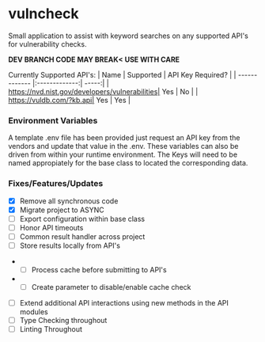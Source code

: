 # vulncheck

Small application to assist with keyword searches on any supported API's for vulnerability checks.
 
**DEV BRANCH CODE MAY BREAK< USE WITH CARE** 

 Currently Supported API's:
| Name        | Supported           | API Key Required? |
| ------------- |:-------------:| -----:|
| https://nvd.nist.gov/developers/vulnerabilities| Yes | No |
| https://vuldb.com/?kb.api| Yes | Yes |


### Environment Variables 
A template .env file has been provided just request an API key from the vendors and update that value in the .env. These variables can also be driven from within your runtime environment. The Keys will need to be named appropiately for the base class to located the corresponding data. 


### Fixes/Features/Updates

- [x] Remove all synchronous code 
- [x] Migrate project to ASYNC
- [ ] Export configuration within base class
- [ ] Honor API timeouts
- [ ] Common result handler across project
- [ ] Store results locally  from API's
- - [ ] Process cache before submitting to API's
- - [ ] Create parameter to disable/enable cache check
- [ ] Extend additional API interactions using new methods in the API modules
- [ ] Type Checking throughout
- [ ] Linting Throughout